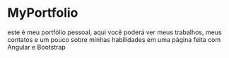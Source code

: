 # MyPortfolio

este é meu portfólio pessoal, aqui você poderá ver meus trabalhos, meus contatos e um pouco sobre minhas habilidades em uma página feita com Angular e Bootstrap 
